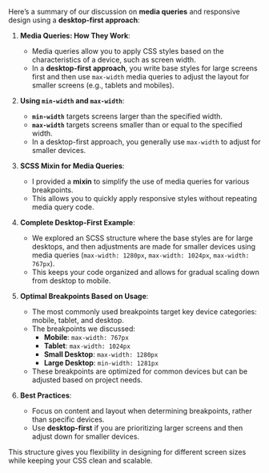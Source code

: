 Here’s a summary of our discussion on **media queries** and responsive design using a **desktop-first approach**:

1. **Media Queries: How They Work**:
   - Media queries allow you to apply CSS styles based on the characteristics of a device, such as screen width.
   - In a **desktop-first approach**, you write base styles for large screens first and then use `max-width` media queries to adjust the layout for smaller screens (e.g., tablets and mobiles).

2. **Using `min-width` and `max-width`**:
   - **`min-width`** targets screens larger than the specified width.
   - **`max-width`** targets screens smaller than or equal to the specified width.
   - In a desktop-first approach, you generally use `max-width` to adjust for smaller devices.

3. **SCSS Mixin for Media Queries**:
   - I provided a **mixin** to simplify the use of media queries for various breakpoints.
   - This allows you to quickly apply responsive styles without repeating media query code.

4. **Complete Desktop-First Example**:
   - We explored an SCSS structure where the base styles are for large desktops, and then adjustments are made for smaller devices using media queries (`max-width: 1280px`, `max-width: 1024px`, `max-width: 767px`).
   - This keeps your code organized and allows for gradual scaling down from desktop to mobile.

5. **Optimal Breakpoints Based on Usage**:
   - The most commonly used breakpoints target key device categories: mobile, tablet, and desktop.
   - The breakpoints we discussed:
     - **Mobile**: `max-width: 767px`
     - **Tablet**: `max-width: 1024px`
     - **Small Desktop**: `max-width: 1280px`
     - **Large Desktop**: `min-width: 1281px`
   - These breakpoints are optimized for common devices but can be adjusted based on project needs.

6. **Best Practices**:
   - Focus on content and layout when determining breakpoints, rather than specific devices.
   - Use **desktop-first** if you are prioritizing larger screens and then adjust down for smaller devices.

This structure gives you flexibility in designing for different screen sizes while keeping your CSS clean and scalable.